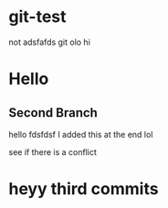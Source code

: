 # git-test

not adsfafds git olo hi

<h1>Hello</h1>

<h2>Second Branch</h2>
hello
fdsfdsf
I added this at the end lol

<p>see if there is a conflict</p>
<h1>heyy third commits</h1>
